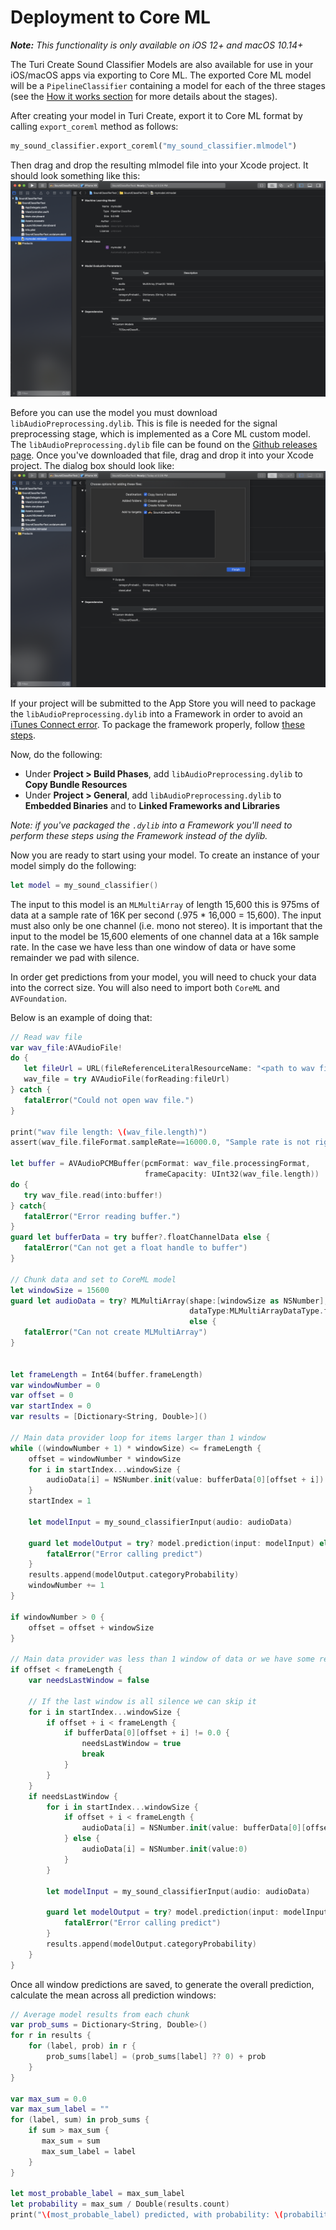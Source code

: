 # Deployment to Core ML

***Note:*** *This functionality is only available on iOS 12+ and macOS 10.14+*

The Turi Create Sound Classifier Models are also available for use in
your iOS/macOS apps via exporting to Core ML. The exported Core ML model
will be a `PipelineClassifier` containing a model for each of the
three stages (see the [How it works section](../sound_classifier/how-it-works.md) for more details about the stages).

After creating your model in Turi Create, export it to Core ML format by calling `export_coreml` method as follows:
```python
my_sound_classifier.export_coreml("my_sound_classifier.mlmodel")
```

Then drag and drop the resulting mlmodel file into your Xcode project.
It should look something like this:
![Xcode ML Model Screen Shot](xcode-mlmodel.png)

Before you can use the model you must download
`libAudioPreprocessing.dylib`. This is file is needed for the signal
preprocessing stage, which is implemented as a Core ML custom model.
The `libAudioPreprocessing.dylib` file can be found on the
[Github releases page](https://github.com/apple/turicreate/releases).
Once you've downloaded that file, drag and drop it into your Xcode project.
The dialog box should look like:
![Xcode dylib Screen Shot](xcode-dylib.png)

If your project will be submitted to the App Store you will need to package the `libAudioPreprocessing.dylib` into a Framework in order to avoid an [iTunes Connect error](https://developer.apple.com/library/archive/technotes/tn2435/_index.html#//apple_ref/doc/uid/DTS40017543-CH1-TROUBLESHOOTING_BUNDLE_ERRORS-EMBEDDED__DYLIB_FILES). To package the framework properly, follow [these steps](https://developer.apple.com/library/archive/technotes/tn2435/_index.html#//apple_ref/doc/uid/DTS40017543-CH1-ADD_FRAMEWORK_TARGET).

Now, do the following:
* Under **Project > Build Phases**, add `libAudioPreprocessing.dylib` to **Copy Bundle Resources**
* Under **Project > General**, add `libAudioPreprocessing.dylib` to **Embedded Binaries** and to **Linked Frameworks and Libraries**

_Note: if you've packaged the `.dylib` into a Framework you'll need to perform these steps using the Framework instead of the dylib._


Now you are ready to start using your model. To create an instance of
your model simply do the following:
```swift
let model = my_sound_classifier()
```

The input to this model is an `MLMultiArray` of length 15,600 this is
975ms of data at a sample rate of 16K per second (.975 * 16,000 = 15,600).
The input must also only be one channel (i.e. mono not stereo). It is
important that the input to the model be 15,600 elements of one channel
data at a 16k sample rate.  In the case we have less than one window of data or
have some remainder we pad with silence.

In order get predictions from your model, you will need to chuck your
data into the correct size. You will also need to import both `CoreML`
and `AVFoundation`.

Below is an example of doing that:
```swift
// Read wav file
var wav_file:AVAudioFile!
do {
   let fileUrl = URL(fileReferenceLiteralResourceName: "<path to wav file>")
   wav_file = try AVAudioFile(forReading:fileUrl)
} catch {
   fatalError("Could not open wav file.")
}

print("wav file length: \(wav_file.length)")
assert(wav_file.fileFormat.sampleRate==16000.0, "Sample rate is not right!")

let buffer = AVAudioPCMBuffer(pcmFormat: wav_file.processingFormat,
                              frameCapacity: UInt32(wav_file.length))
do {
   try wav_file.read(into:buffer!)
} catch{
   fatalError("Error reading buffer.")
}
guard let bufferData = try buffer?.floatChannelData else {
   fatalError("Can not get a float handle to buffer")
}

// Chunk data and set to CoreML model
let windowSize = 15600
guard let audioData = try? MLMultiArray(shape:[windowSize as NSNumber],
                                        dataType:MLMultiArrayDataType.float32)
                                        else {
   fatalError("Can not create MLMultiArray")
}


let frameLength = Int64(buffer.frameLength)
var windowNumber = 0
var offset = 0
var startIndex = 0
var results = [Dictionary<String, Double>]()

// Main data provider loop for items larger than 1 window
while ((windowNumber + 1) * windowSize) <= frameLength {
    offset = windowNumber * windowSize
    for i in startIndex...windowSize {
        audioData[i] = NSNumber.init(value: bufferData[0][offset + i])
    }
    startIndex = 1
    
    let modelInput = my_sound_classifierInput(audio: audioData)
    
    guard let modelOutput = try? model.prediction(input: modelInput) else {
        fatalError("Error calling predict")
    }
    results.append(modelOutput.categoryProbability)
    windowNumber += 1
}

if windowNumber > 0 {
    offset = offset + windowSize
}

// Main data provider was less than 1 window of data or we have some remainder
if offset < frameLength {
    var needsLastWindow = false
    
    // If the last window is all silence we can skip it
    for i in startIndex...windowSize {
        if offset + i < frameLength {
            if bufferData[0][offset + i] != 0.0 {
                needsLastWindow = true
                break
            }
        }
    }
    if needsLastWindow {
        for i in startIndex...windowSize {
            if offset + i < frameLength {
                audioData[i] = NSNumber.init(value: bufferData[0][offset + i])
            } else {
                audioData[i] = NSNumber.init(value:0)
            }
        }
        
        let modelInput = my_sound_classifierInput(audio: audioData)
        
        guard let modelOutput = try? model.prediction(input: modelInput) else {
            fatalError("Error calling predict")
        }
        results.append(modelOutput.categoryProbability)
    }
}
```

Once all window predictions are saved, to generate the overall
prediction, calculate the mean across all prediction windows:
```swift
// Average model results from each chunk
var prob_sums = Dictionary<String, Double>()
for r in results {
    for (label, prob) in r {
        prob_sums[label] = (prob_sums[label] ?? 0) + prob
    }
}

var max_sum = 0.0
var max_sum_label = ""
for (label, sum) in prob_sums {
    if sum > max_sum {
       max_sum = sum
       max_sum_label = label
    }
}

let most_probable_label = max_sum_label
let probability = max_sum / Double(results.count)
print("\(most_probable_label) predicted, with probability: \(probability)")
```
